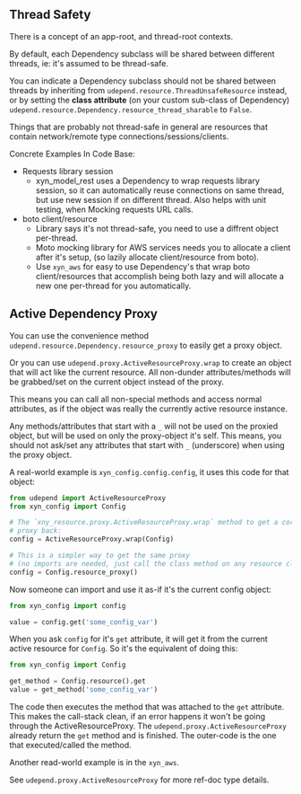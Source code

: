 

## Thread Safety

There is a concept of an app-root, and thread-root contexts.

By default, each Dependency subclass will be shared between different threads,
ie: it's assumed to be thread-safe.

You can indicate a Dependency subclass should not be shared between threads
by inheriting from `udepend.resource.ThreadUnsafeResource` instead,
or by setting the **class attribute** (on your custom sub-class of Dependency)
`udepend.resource.Dependency.resource_thread_sharable` to `False`.

Things that are probably not thread-safe in general
are resources that contain network/remote type connections/sessions/clients.

Concrete Examples In Code Base:

- Requests library session
  - xyn_model_rest uses a Dependency to wrap requests library session, so it can automatically
    reuse connections on same thread, but use new session if on different thread.
    Also helps with unit testing, when Mocking requests URL calls.
- boto client/resource
  - Library says it's not thread-safe, you need to use a diffrent object per-thread.
  - Moto mocking library for AWS services needs you to allocate a client after it's setup,
    (so lazily allocate client/resource from boto).
  - Use `xyn_aws` for easy to use Dependency's that wrap boto client/resources that
    accomplish being both lazy and will allocate a new one per-thread for you automatically.

## Active Dependency Proxy

You can use the convenience method `udepend.resource.Dependency.resource_proxy` to easily get a
proxy object.

Or you can use `udepend.proxy.ActiveResourceProxy.wrap` to create an object that will act
like the current resource.
All non-dunder attributes/methods will be grabbed/set on the current object instead of the proxy.

This means you can call all non-special methods and access normal attributes,
as if the object was really the currently active resource instance.

Any methods/attributes that start with a `_` will not be used on the proxied object,
but will be used on only the proxy-object it's self.
This means, you should not ask/set any attributes that start with `_` (underscore)
when using the proxy object.

A real-world example is `xyn_config.config.config`, it uses this code for that object:

```python
from udepend import ActiveResourceProxy
from xyn_config import Config

# The `xny_resource.proxy.ActiveResourceProxy.wrap` method to get a correctly type-hinted (for IDE)
# proxy back:
config = ActiveResourceProxy.wrap(Config)

# This is a simpler way to get the same proxy
# (no imports are needed, just call the class method on any resource class):
config = Config.resource_proxy()
```

Now someone can import and use it as-if it's the current config object:

```python
from xyn_config import config

value = config.get('some_config_var')
```

When you ask `config` for it's `get` attribute, it will get it from the current
active resource for `Config`. So it's the equivalent of doing this:

```python
from xyn_config import Config

get_method = Config.resource().get
value = get_method('some_config_var')
```

The code then executes the method that was attached to the `get` attribute.
This makes the call-stack clean, if an error happens it won't be going through
the ActiveResourceProxy.
The `udepend.proxy.ActiveResourceProxy` already return the `get` method  and is finished.
The outer-code is the one that executed/called the method.

Another read-world example is in the `xyn_aws`.

See `udepend.proxy.ActiveResourceProxy` for more ref-doc type details.
